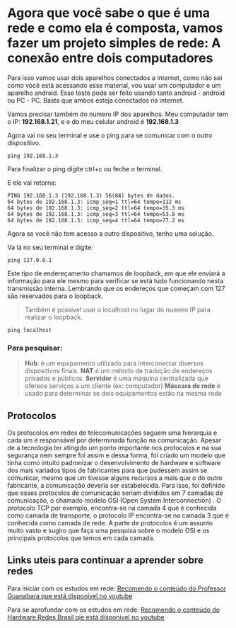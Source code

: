 # Agora que você sabe o que é uma rede e como ela é composta, vamos fazer um projeto simples de rede: A conexão entre dois computadores

Para isso vamos usar dois aparelhos conectados a internet, como não sei como você está acessando esse material, vou usar um computador e um aparelho android. Esse teste pode ser feito usando tanto android - android ou PC - PC. Basta que ambos esteja conectados na internet.

Vamos precisar também do numero IP dos aparelhos. Meu computador tem o IP: **192.168.1.21**, e  o do meu celular android é **192.168.1.3**

Agora vai no seu terminal e use o ping para se comunicar com o outro dispositivo.
~~~
ping 192.168.1.3
~~~
Para finalizar o ping digite ctrl+c ou feche o terminal.

E ele vai retorna:
~~~
PING 192.168.1.3 (192.168.1.3) 56(84) bytes de dados.
64 bytes de 192.168.1.3: icmp_seq=1 ttl=64 tempo=112 ms
64 bytes de 192.168.1.3: icmp_seq=2 ttl=64 tempo=35.3 ms
64 bytes de 192.168.1.3: icmp_seq=3 ttl=64 tempo=53.8 ms
64 bytes de 192.168.1.3: icmp_seq=4 ttl=64 tempo=77.2 ms
~~~

Agora se você não tem acesso a outro dispositivo, tenho uma solução.

Va lá no seu terminal e digite:
~~~
ping 127.0.0.1
~~~

Este tipo de endereçamento chamamos de loopback, em que ele enviará a informação para ele mesmo para verificar se está tudo funcionando nesta transmissão interna. Lembrando que os endereços que começam com 127 são reservados para o loopback.
>Também é possivel usar o localhost no lugar do numero IP para realizar o loopback.

~~~
ping localhost
~~~

### Para pesquisar:

>**Hub**: é um equipamento utilizado para interconectar diversos dispositivos finais.
>**NAT** é um método de tradução de endereços privados e públicos.
>**Servidor** é uma máquina centralizada que oferece serviços a um cliente (ex: computador)
>**Máscara de rede** é usado para determinar se dois equipamentos estão na mesma rede

## Protocolos

Os protocolos em redes de telecomunicações seguem uma hierarquia e cada um é responsável por determinada função na comunicação. Apesar de a tecnologia ter atingido um ponto importante nos protocolos e na sua segurança nem sempre foi assim e dessa forma, foi criado um modelo que tinha como intuito padronizar o desenvolvimento de hardware e software dos mais variados tipos de fabricantes para que pudessem assim se comunicar, mesmo que um tivesse alguns recursos a mais que o do outro fabricante, a comunicação deveria ser estabelecida. Para isso, foi definido que esses protocolos de comunicação seriam divididos em 7 camadas de comunicação, o chamado modelo OSI (Open System Interconnection) . O protocolo TCP por exemplo, encontra-se na camada 4 que é conhecida como camada de transporte, o protocolo IP encontra-se na camada 3 que é conhecida como camada de rede.
A parte de protocolos é um assunto muito vasto e sugiro que faça uma pesquisa sobre o modelo OSI e os principais protocolos que temos em cada camada.

## Links uteis para continuar a aprender sobre redes

Para iniciar com os estudos em rede:
[Recomendo o conteúdo do Professor Guanabara que está disponivel no youtube](https://www.youtube.com/playlist?list=PLHz_AreHm4dkd4lr9G0Up-W-YaHYdTDuP)

Para se aprofundar com os estudos em rede:
[Recomendo o conteúdo do Hardware Redes Brasil qie está disponivel no youtube](https://www.youtube.com/playlist?list=PLAp37wMSBouBnNup2tD-mC36JT96vHBZy)